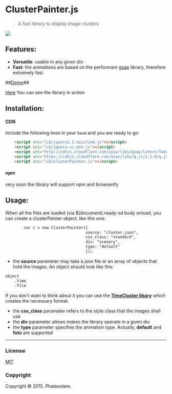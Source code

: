# ClusterPainter.js

> A fast library to display image clusters 

<img src="http://burckhardt.ludicmedia.de/ClusterPainter/Screenshot.png">

## Features:

- **Versatile**: usable in any given div 
- **Fast**: the animations are based on the performant [gsap](http://greensock.com/gsap) library, therefore extremely fast

##<a href="http://burckhardt.ludicmedia.de/ClusterPainter">Demo</a>##

<a href="http://burckhardt.ludicmedia.de/ClusterPainter">Here</a> You can see the library in action

## Installation:

#### CDN

Include the following lines in your `head` and you are ready to go:
```html
 	<script src="lib/jquery2.1.minified.js"></script>
 	<script src="lib/jquery-ui.min.js"></script>
 	<script src="http://cdnjs.cloudflare.com/ajax/libs/gsap/latest/TweenMax.min.js"></script>
 	<script src="https://cdnjs.cloudflare.com/ajax/libs/q.js/1.1.0/q.js"></script>
    <script src="lib/clusterPainter.js"></script>
```


#### npm

very soon the library will support npm and browserify 


## Usage:
	

When all the files are loaded (via $(document).ready od body onload, you can create a clusterPainter object, like this one:
  
```html
		var c = new ClusterPainter({
								   source: "cluster.json",	
								   css_class: "standard",
								   div: "scenery",
								   type: "default"
								   });
```

- the **source** parameter may take a json file or an array of objects that hold the images. An object should look like this: 

```html
object
	.time
	.file

```

If you don't want to think about it you can use the <a href="https://github.com/Phalanstere/TimeCluster">**TimeCluster libary**</a> which creates the necessary format.


- the **css_class** paramater refers to the style class that the images shall use
- the **div** parameter allows makes the library operate in a given div
- the **type** parameter specifies the animation type. Actually, **default** and **foto** are supported  


---
### License

[MIT](http://opensource.org/licenses/MIT)



### Copyright

Copyright &copy; 2015. Phalanstere.


